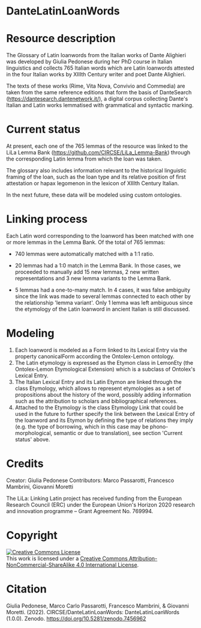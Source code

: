# DanteLatinLoanWords
# Resource description

The Glossary of Latin loanwords from the Italian works of Dante Alighieri was developed by Giulia Pedonese during her PhD course in Italian linguistics and collects 765 Italian words which are Latin loanwords attested in the four Italian works by XIIIth Century writer and poet Dante Alighieri.

The texts of these works (Rime, Vita Nova, Convivio and Commedia) are taken from the same reference editions that form the basis of DanteSearch (https://dantesearch.dantenetwork.it/), a digital corpus collecting Dante's Italian and Latin works lemmatised with grammatical and syntactic marking.

# Current status
At present, each one of the 765 lemmas of the resource was linked to the LiLa Lemma Bank (https://github.com/CIRCSE/LiLa_Lemma-Bank) through the corresponding Latin lemma from which the loan was taken.

The glossary also includes information relevant to the historical linguistic framing of the loan, such as the loan type and its relative position of first attestation or hapax legomenon in the lexicon of XIIIth Century Italian. 

In the next future, these data will be modeled using custom ontologies.

# Linking process

Each Latin word corresponding to the loanword has been matched with one or more lemmas in the Lemma Bank. Of the total of 765 lemmas:

- 740 lemmas were automatically matched with a 1:1 ratio. 

- 20 lemmas had a 1:0 match in the Lemma Bank. In those cases, we proceeded to manually add 15 new lemmas, 2 new written representations and 3 new lemma variants to the Lemma Bank.

- 5 lemmas had a one-to-many match. In 4 cases, it was false ambiguity since the link was made to several lemmas connected to each other by the relationship 'lemma variant'. Only 1 lemma was left ambiguous since the etymology of the Latin loanword in ancient Italian is still discussed.


# Modeling

1. Each loanword is modeled as a Form linked to its Lexical Entry via the property canonicalForm according the Ontolex-Lemon ontology.
2. The Latin etymology is expressed as the Etymon class in LemonEty (the Ontolex-Lemon Etymological Extension) which is a subclass of Ontolex's Lexical Entry.
3. The Italian Lexical Entry and its Latin Etymon are linked through the class Etymology, which allows to represent etymologies as a set of propositions about the history of the word, possibly adding information such as the attribution to scholars and bibliographical references.
4. Attached to the Etymology is the class Etymology Link that could be used in the future to further specify the link between the Lexical Entry of the loanword and its Etymon by defining the type of relations they imply (e.g. the type of borrowing, which in this case may be phono-morphological, semantic or due to translation), see section 'Current status' above.

# Credits

Creator: Giulia Pedonese
Contributors: Marco Passarotti, Francesco Mambrini, Giovanni Moretti

The LiLa: Linking Latin project has received funding from the European Research Council (ERC) under the European Union's Horizon 2020 research and innovation programme – Grant Agreement No. 769994.

# Copyright

<a rel="license" href="http://creativecommons.org/licenses/by-nc-sa/4.0/"><img alt="Creative Commons License" style="border-width:0" src="https://i.creativecommons.org/l/by-nc-sa/4.0/88x31.png" /></a><br />This work is licensed under a <a rel="license" href="http://creativecommons.org/licenses/by-nc-sa/4.0/">Creative Commons Attribution-NonCommercial-ShareAlike 4.0 International License</a>.

# Citation

Giulia Pedonese, Marco Carlo Passarotti, Francesco Mambrini, & Giovanni Moretti. (2022). CIRCSE/DanteLatinLoanWords: DanteLatinLoanWords (1.0.0). Zenodo. https://doi.org/10.5281/zenodo.7456962
